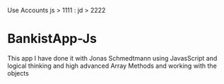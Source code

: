 Use Accounts                    js > 1111  : jd > 2222
# BankistApp-Js
This app I have done it with Jonas Schmedtmann using JavasScript and logical thinking and high advanced Array Methods and working with the objects
